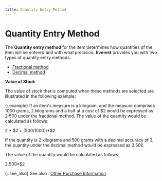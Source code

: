 ```yaml
---
title: Quantity Entry Method
---
```


# Quantity Entry Method


The **Quantity entry method** for  the item determines how quantities of the item will be entered and with  what precision. **Everest** provides  you with two types of quantity entry methods:

- [Fractional  method]({{site.mi_baseurl}}/misc/fractional.html)
- [Decimal  method]({{site.mi_baseurl}}/misc/decimal.html)



**Value of Stock**


The value of stock that is computed when these methods are selected  are illustrated in the following example:


{:.example}
If an  item's measure is a kilogram, and the measure comprises 1000 grams, 2  kilograms and a half at a cost of $2 would be expressed as 2:500 under  the fractional method. The value of the quantity would be calculated as  follows:


2 \* $2 + (500/1000)\*$2


If the quantity is 2 kilograms and 500 grams with a decimal accuracy  of 3, the quantity under the decimal method would be expressed as 2.500.


The value of the quantity would be calculated as follows:


2.500\*$2


{:.see_also}
See also
: [Other  Purchase Information]({{site.mi_baseurl}}/item-profile-details/other-items-information/purchase/other_purchase_information_item_profile_content.html)
